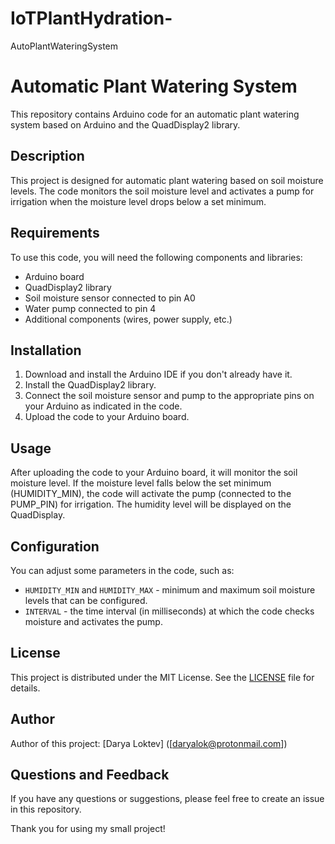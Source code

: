# IoTPlantHydration-
AutoPlantWateringSystem 
# Automatic Plant Watering System

This repository contains Arduino code for an automatic plant watering system based on Arduino and the QuadDisplay2 library.

## Description

This project is designed for automatic plant watering based on soil moisture levels. The code monitors the soil moisture level and activates a pump for irrigation when the moisture level drops below a set minimum.

## Requirements

To use this code, you will need the following components and libraries:

- Arduino board
- QuadDisplay2 library
- Soil moisture sensor connected to pin A0
- Water pump connected to pin 4
- Additional components (wires, power supply, etc.)

## Installation

1. Download and install the Arduino IDE if you don't already have it.
2. Install the QuadDisplay2 library.
3. Connect the soil moisture sensor and pump to the appropriate pins on your Arduino as indicated in the code.
4. Upload the code to your Arduino board.

## Usage

After uploading the code to your Arduino board, it will monitor the soil moisture level. If the moisture level falls below the set minimum (HUMIDITY_MIN), the code will activate the pump (connected to the PUMP_PIN) for irrigation. The humidity level will be displayed on the QuadDisplay.

## Configuration

You can adjust some parameters in the code, such as:

- `HUMIDITY_MIN` and `HUMIDITY_MAX` - minimum and maximum soil moisture levels that can be configured.
- `INTERVAL` - the time interval (in milliseconds) at which the code checks moisture and activates the pump.

## License

This project is distributed under the MIT License. See the [LICENSE](LICENSE) file for details.

## Author

Author of this project: [Darya Loktev] ([daryalok@protonmail.com])

## Questions and Feedback

If you have any questions or suggestions, please feel free to create an issue in this repository.

Thank you for using my small project!
